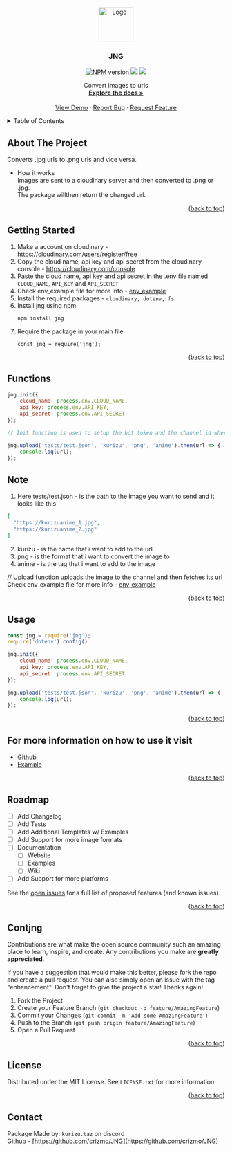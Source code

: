 <a name="readme-top"></a>

<br />
<div align="center">
  <a href="https://github.com/crizmo/JNG">
    <img src="https://cdn.discordapp.com/attachments/1126205512212553818/1126205549806104576/jng.png" alt="Logo" width="80" height="80">
  </a>

  <h3 align="center">JNG</h3>
  <p align="center">
    <a href="https://www.npmjs.com/package/jng"><img src="https://img.shields.io/npm/v/jng.svg?maxAge=3600&style=for-the-badge" alt="NPM version" /></a>
    <a href="https://www.npmjs.com/package/jng"><img src="https://img.shields.io/npm/dt/jng?style=for-the-badge" /></a>
    <a href="https://www.npmjs.com/package/jng"><img src="https://img.shields.io/npm/l/jng?style=for-the-badge" /></a>
  </p>
  <p align="center">
    Convert images to urls
    <br />
    <a href="https://github.com/crizmo/JNG"><strong>Explore the docs »</strong></a>
    <br />
    <br />
    <a href="https://github.com/crizmo/JNG">View Demo</a>
    ·
    <a href="https://github.com/crizmo/JNG/issues">Report Bug</a>
    ·
    <a href="https://github.com/crizmo/JNG/issues">Request Feature</a>
  </p>
</div>
    

<!-- TABLE OF CONTENTS -->
<details>
  <summary>Table of Contents</summary>
  <ol>
    <li>
      <a href="#about-the-project">About The Project</a>
    </li>
    <li>
      <a href="#getting-started">Getting Started</a>
      <ul>
        <li><a href="#functions">Functions</a></li>
        <li><a href="#usage">Usage</a></li>
      </ul>
    </li>
    <li><a href="#roadmap">Roadmap</a></li>
    <li><a href="#contributing">Contributing</a></li>
    <li><a href="#license">License</a></li>
    <li><a href="#contact">Contact</a></li>
  </ol>
</details>


<!-- ABOUT THE PROJECT -->
## About The Project

Converts .jpg urls to .png urls and vice versa. <br>
- How it works <br>
Images are sent to a cloudinary server and then converted to .png or .jpg. <br>
The package willthen return the changed url. <br>

<p align="right">(<a href="#readme-top">back to top</a>)</p>

## Getting Started

1. Make a account on cloudinary - https://cloudinary.com/users/register/free
2. Copy the cloud name, api key and api secret from the cloudinary console - https://cloudinary.com/console
3. Paste the cloud name, api key and api secret in the .env file named `CLOUD_NAME`, `API_KEY` and `API_SECRET`
4. Check env_example file for more info - <a href="/tests/.env_example">env_example</a>
7. Install the required packages - `cloudinary, dotenv, fs`
8. Install jng using npm <br>
   ```sh
   npm install jng
   ```
9. Require the package in your main file <br>
   ```JS
   const jng = require('jng');
   ```
<p align="right">(<a href="#readme-top">back to top</a>)</p>

## Functions

```javascript
jng.init({
    cloud_name: process.env.CLOUD_NAME,
    api_key: process.env.API_KEY,
    api_secret: process.env.API_SECRET
});

// Init function is used to setup the bot token and the channel id where the images will be sent

jng.upload('tests/test.json', 'kurizu', 'png', 'anime').then(url => {
    console.log(url);
});

```

## Note

1. Here tests/test.json - is the path to the image you want to send and it looks like this - 
```json
[ 
  "https://kurizuanime_1.jpg", 
  "https://kurizuanime_2.jpg" 
]
```

2. kurizu - is the name that i want to add to the url
3. png - is the format that i want to convert the image to
4. anime - is the tag that i want to add to the image

// Upload function uploads the image to the channel and then fetches its url
Check env_example file for more info - <a href="/tests/.env_example">env_example</a>

<p align="right">(<a href="#readme-top">back to top</a>)</p>

## Usage

```javascript
const jng = require('jng');
require('dotenv').config()

jng.init({
    cloud_name: process.env.CLOUD_NAME,
    api_key: process.env.API_KEY,
    api_secret: process.env.API_SECRET
});

jng.upload('tests/test.json', 'kurizu', 'png', 'anime').then(url => {
    console.log(url);
});

```

<p align="right">(<a href="#readme-top">back to top</a>)</p>


## For more information on how to use it visit

- [Github](https://github.com/crizmo/JNG)
- [Example](https://github.com/crizmo/JNG/tree/main/tests)

<p align="right">(<a href="#readme-top">back to top</a>)</p>

## Roadmap

- [ ] Add Changelog
- [ ] Add Tests
- [ ] Add Additional Templates w/ Examples
- [ ] Add Support for more image formats
- [ ] Documentation
    - [ ] Website
    - [ ] Examples
    - [ ] Wiki
- [ ] Add Support for more platforms

See the [open issues](https://github.com/crizmo/JNG/issues) for a full list of proposed features (and known issues).

<p align="right">(<a href="#readme-top">back to top</a>)</p>

## Contjng
Contributions are what make the open source community such an amazing place to learn, inspire, and create. Any contributions you make are **greatly appreciated**.

If you have a suggestion that would make this better, please fork the repo and create a pull request. You can also simply open an issue with the tag "enhancement".
Don't forget to give the project a star! Thanks again!

1. Fork the Project
2. Create your Feature Branch (`git checkout -b feature/AmazingFeature`)
3. Commit your Changes (`git commit -m 'Add some AmazingFeature'`)
4. Push to the Branch (`git push origin feature/AmazingFeature`)
5. Open a Pull Request

<p align="right">(<a href="#readme-top">back to top</a>)</p>


<!-- LICENSE -->
## License

Distributed under the MIT License. See `LICENSE.txt` for more information.
<p align="right">(<a href="#readme-top">back to top</a>)</p>

## Contact
Package Made by: `kurizu.taz` on discord <br>
Github - [https://github.com/crizmo/JNG](https://github.com/crizmo/JNG)